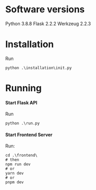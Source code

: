 # Software versions
Python 3.8.8
Flask 2.2.2
Werkzeug 2.2.3

# Installation

Run 
```
python .\installation\init.py
```

# Running

#### Start Flask API

Run 
```
python .\run.py
```

#### Start Frontend Server

Run: 
```
cd .\frontend\
# then
npm run dev 
# or 
yarn dev 
# or 
pnpm dev
```

